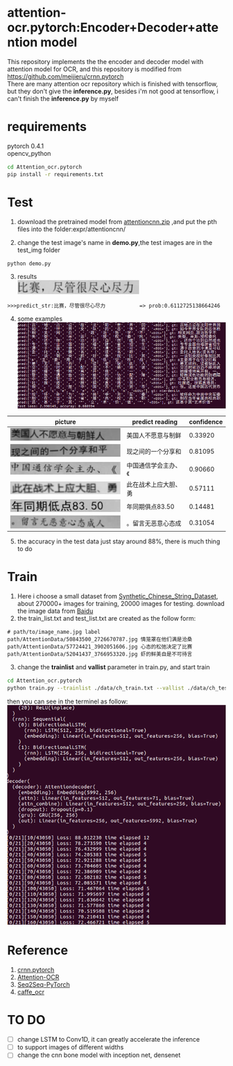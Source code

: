 attention-ocr.pytorch:Encoder+Decoder+attention model
======================================

This repository implements the the encoder and decoder model with attention model for OCR, and this repository is modified from https://github.com/meijieru/crnn.pytorch  
There are many attention ocr repository which is finished with tensorflow, but they don't give the **inference.py**, besides i'm not good at tensorflow, i can't finish the **inference.py** by myself  

# requirements
pytorch 0.4.1  
opencv_python
```bash
cd Attention_ocr.pytorch
pip install -r requirements.txt
```

# Test
1. download the pretrained model from [attentioncnn.zip](https://pan.baidu.com/s/1h5d7rtWqfZaKHtm52ZWVFw) ,and put the pth files into the folder:expr/attentioncnn/  

2. change the test image's name in **demo.py**,the test images are in the test_img folder
```bash
python demo.py
```
3. results  
![](./test_img/20441531_4212871437.jpg)
```
>>>predict_str:比赛，尽管很尽心尽力           => prob:0.6112725138664246
```
4. some examples
![结果.jpg](./test_img/md_img/attention结果.png)

| picture | predict reading | confidence |
| ------ | ------ | ------ |
| ![](./test_img/20436312_1683447152.jpg) | 美国人不愿意与制鲜 | 0.33920 |
| ![](./test_img/20437109_1639581473.jpg) | 现之间的一个分享和 | 0.81095 |
| ![](./test_img/20437421_2143654630.jpg) | 中国通信学会主办、《 | 0.90660 |
| ![](./test_img/20437531_1514396900.jpg) | 此在战术上应大胆、勇 | 0.57111 |
| ![](./test_img/20439281_953270478.jpg) | 年同期俱点83.50 | 0.14481 |
| ![](./test_img/20439906_2889507409.jpg) | 。留言无恶意心态成 | 0.31054 |

5. the accuracy in the test data just stay around 88%, there is much thing to do
# Train 
1. Here i choose a small dataset from [Synthetic_Chinese_String_Dataset](https://github.com/chenjun2hao/caffe_ocr), about 270000+ images for training, 20000 images for testing.
download the image data from [Baidu](https://pan.baidu.com/s/1hIurFJ73XbzL-QG4V-oe0w)
2. the train_list.txt and test_list.txt are created as the follow form:
```
# path/to/image_name.jpg label
path/AttentionData/50843500_2726670787.jpg 情笼罩在他们满是沧桑
path/AttentionData/57724421_3902051606.jpg 心态的松弛决定了比赛
path/AttentionData/52041437_3766953320.jpg 虾的鲜美自是不可待言
```
3. change the **trainlist** and **vallist** parameter in train.py, and start train
```bash
cd Attention_ocr.pytorch
python train.py --trainlist ./data/ch_train.txt --vallist ./data/ch_test.txt
```
then you can see in the terminel as follow:
![attentionocr](./test_img/md_img/attentionocr.png)

# Reference
1. [crnn.pytorch](https://github.com/meijieru/crnn.pytorch)
2. [Attention-OCR](https://github.com/da03/Attention-OCR)
3. [Seq2Seq-PyTorch](https://github.com/MaximumEntropy/Seq2Seq-PyTorch)
4. [caffe_ocr](https://github.com/senlinuc/caffe_ocr)

# TO DO
- [ ] change LSTM to Conv1D, it can greatly accelerate the inference
- [ ] to support images of different widths
- [ ] change the cnn bone model with inception net, densenet
